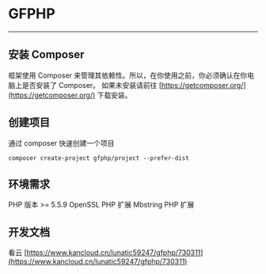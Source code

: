 # GFPHP
---
## 安装 Composer
框架使用 Composer 来管理其依赖性。所以，在你使用之前，你必须确认在你电脑上是否安装了 Composer。
如果未安装请前往 [https://getcomposer.org/](https://getcomposer.org/) 下载安装。
## 创建项目
通过 composer 快速创建一个项目
```
composer create-project gfphp/project --prefer-dist
```
## 环境需求
PHP 版本 >= 5.5.9
OpenSSL PHP 扩展
Mbstring PHP 扩展
## 开发文档
 看云 [https://www.kancloud.cn/lunatic59247/gfphp/730311](https://www.kancloud.cn/lunatic59247/gfphp/730311) 
